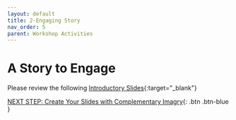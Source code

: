 ```yaml
---
layout: default
title: 2-Engaging Story
nav_order: 5
parent: Workshop Activities
---
```

# A Story to Engage

Please review the following [Introductory Slides](#){:target="_blank"} 


[NEXT STEP: Create Your Slides with Complementary Imagry](slides-images.html){: .btn .btn-blue }
